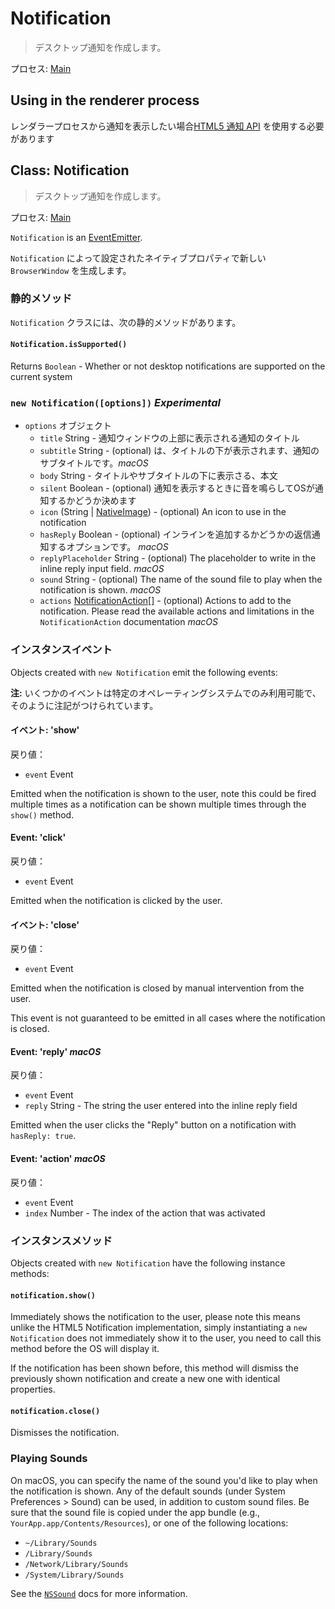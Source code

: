 # Notification

> デスクトップ通知を作成します。

プロセス: [Main](../glossary.md#main-process)

## Using in the renderer process

レンダラープロセスから通知を表示したい場合[HTML5 通知 API](../tutorial/notifications.md) を使用する必要があります

## Class: Notification

> デスクトップ通知を作成します。

プロセス: [Main](../glossary.md#main-process)

`Notification` is an [EventEmitter](http://nodejs.org/api/events.html#events_class_events_eventemitter).

`Notification` によって設定されたネイティブプロパティで新しい `BrowserWindow` を生成します。

### 静的メソッド

`Notification` クラスには、次の静的メソッドがあります。

#### `Notification.isSupported()`

Returns `Boolean` - Whether or not desktop notifications are supported on the current system

### `new Notification([options])` *Experimental*

* `options` オブジェクト 
  * `title` String - 通知ウィンドウの上部に表示される通知のタイトル
  * `subtitle` String - (optional) は、タイトルの下が表示されます、通知のサブタイトルです。*macOS*
  * `body` String - タイトルやサブタイトルの下に表示さる、本文
  * `silent` Boolean - (optional) 通知を表示するときに音を鳴らしてOSが通知するかどうか決めます
  * `icon` (String | [NativeImage](native-image.md)) - (optional) An icon to use in the notification
  * `hasReply` Boolean - (optional) インラインを追加するかどうかの返信通知するオプションです。 *macOS*
  * `replyPlaceholder` String - (optional) The placeholder to write in the inline reply input field. *macOS*
  * `sound` String - (optional) The name of the sound file to play when the notification is shown. *macOS*
  * `actions` [NotificationAction[]](structures/notification-action.md) - (optional) Actions to add to the notification. Please read the available actions and limitations in the `NotificationAction` documentation *macOS*

### インスタンスイベント

Objects created with `new Notification` emit the following events:

**注:** いくつかのイベントは特定のオペレーティングシステムでのみ利用可能で、そのように注記がつけられています。

#### イベント: 'show'

戻り値：

* `event` Event

Emitted when the notification is shown to the user, note this could be fired multiple times as a notification can be shown multiple times through the `show()` method.

#### Event: 'click'

戻り値：

* `event` Event

Emitted when the notification is clicked by the user.

#### イベント: 'close'

戻り値：

* `event` Event

Emitted when the notification is closed by manual intervention from the user.

This event is not guaranteed to be emitted in all cases where the notification is closed.

#### Event: 'reply' *macOS*

戻り値：

* `event` Event
* `reply` String - The string the user entered into the inline reply field

Emitted when the user clicks the "Reply" button on a notification with `hasReply: true`.

#### Event: 'action' *macOS*

戻り値：

* `event` Event
* `index` Number - The index of the action that was activated

### インスタンスメソッド

Objects created with `new Notification` have the following instance methods:

#### `notification.show()`

Immediately shows the notification to the user, please note this means unlike the HTML5 Notification implementation, simply instantiating a `new Notification` does not immediately show it to the user, you need to call this method before the OS will display it.

If the notification has been shown before, this method will dismiss the previously shown notification and create a new one with identical properties.

#### `notification.close()`

Dismisses the notification.

### Playing Sounds

On macOS, you can specify the name of the sound you'd like to play when the notification is shown. Any of the default sounds (under System Preferences > Sound) can be used, in addition to custom sound files. Be sure that the sound file is copied under the app bundle (e.g., `YourApp.app/Contents/Resources`), or one of the following locations:

* `~/Library/Sounds`
* `/Library/Sounds`
* `/Network/Library/Sounds`
* `/System/Library/Sounds`

See the [`NSSound`](https://developer.apple.com/documentation/appkit/nssound) docs for more information.